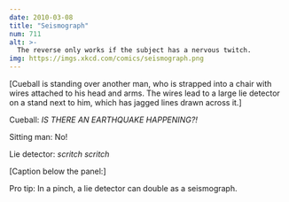 ```yaml
---
date: 2010-03-08
title: "Seismograph"
num: 711
alt: >-
  The reverse only works if the subject has a nervous twitch.
img: https://imgs.xkcd.com/comics/seismograph.png
---
```

[Cueball is standing over another man, who is strapped into a chair with wires attached to his head and arms. The wires lead to a large lie detector on a stand next to him, which has jagged lines drawn across it.]

Cueball: *IS THERE AN EARTHQUAKE HAPPENING?!*

Sitting man: No!

Lie detector: *scritch scritch*

[Caption below the panel:]

Pro tip: In a pinch, a lie detector can double as a seismograph.